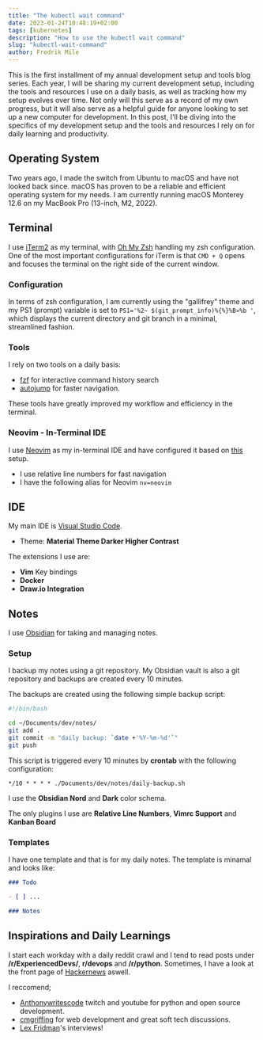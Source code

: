 ```yaml
---
title: "The kubectl wait command"
date: 2023-01-24T10:48:19+02:00
tags: [kubernetes]
description: "How to use the kubectl wait command"
slug: "kubectl-wait-command"
author: Fredrik Mile
---
```


This is the first installment of my annual development setup and tools blog series. Each year, I will be sharing my current development setup, including the tools and resources I use on a daily basis, as well as tracking how my setup evolves over time. Not only will this serve as a record of my own progress, but it will also serve as a helpful guide for anyone looking to set up a new computer for development. In this post, I'll be diving into the specifics of my development setup and the tools and resources I rely on for daily learning and productivity.

## Operating System

Two years ago, I made the switch from Ubuntu to macOS and have not looked back since. macOS has proven to be a reliable and efficient operating system for my needs. I am currently running macOS Monterey 12.6 on my MacBook Pro (13-inch, M2, 2022).

## Terminal

I use [iTerm2](https://iterm2.com/) as my terminal, with [Oh My Zsh](https://ohmyz.sh/) handling my zsh configuration. One of the most important configurations for iTerm is that `CMD + Q` opens and focuses the terminal on the right side of the current window.

### Configuration

In terms of zsh configuration, I am currently using the "gallifrey" theme and my PS1 (prompt) variable is set to `PS1='%2~ $(git_prompt_info)%{%}%B»%b '`, which displays the current directory and git branch in a minimal, streamlined fashion.

### Tools

I rely on two tools on a daily basis:
- [fzf](https://github.com/junegunn/fzf) for interactive command history search
- [autojump](https://github.com/wting/autojump) for faster navigation.

These tools have greatly improved my workflow and efficiency in the terminal.

### Neovim - In-Terminal IDE

I use [Neovim](https://neovim.io/) as my in-terminal IDE and have configured it based on [this](https://github.com/LunarVim/nvim-basic-ide) setup.
- I use relative line numbers for fast navigation
- I have the following alias for Neovim `nv=neovim`

## IDE

My main IDE is [Visual Studio Code](https://code.visualstudio.com/).
- Theme: **Material Theme Darker Higher Contrast**

The extensions I use are:
- **Vim** Key bindings
- **Docker**
- **Draw.io Integration**

## Notes

I use [Obsidian](https://obsidian.md/) for taking and managing notes.

### Setup

I backup my notes using a git repository. My Obsidian vault is also a git repository and backups are created every 10 minutes.

The backups are created using the following simple backup script:
```bash
#!/bin/bash

cd ~/Documents/dev/notes/
git add .
git commit -m "daily backup: `date +'%Y-%m-%d'`"
git push
```

This script is triggered every 10 minutes by **crontab** with the following configuration:

```
*/10 * * * * ./Documents/dev/notes/daily-backup.sh
```

I use the **Obsidian Nord** and **Dark** color schema.

The only plugins I use are **Relative Line Numbers**,  **Vimrc Support** and **Kanban Board**

### Templates

I have one template and that is for my daily notes.
The template is minamal and looks like:

```md
### Todo

- [ ] ...

### Notes

```

## Inspirations and Daily Learnings

I start each workday with a daily reddit crawl and I tend to read posts under **/r/ExperiencedDevs/**, **r/devops** and **/r/python**.
Sometimes, I have a look at the front page of [Hackernews](https://news.ycombinator.com/) aswell.

I reccomend; 

- [Anthonywritescode](https://www.twitch.tv/anthonywritescode) twitch and youtube for python and open source development.
- [cmgriffing](https://www.twitch.tv/cmgriffing) for web development and great soft tech discussions.
- [Lex Fridman](https://www.youtube.com/@lexfridman)'s interviews!
